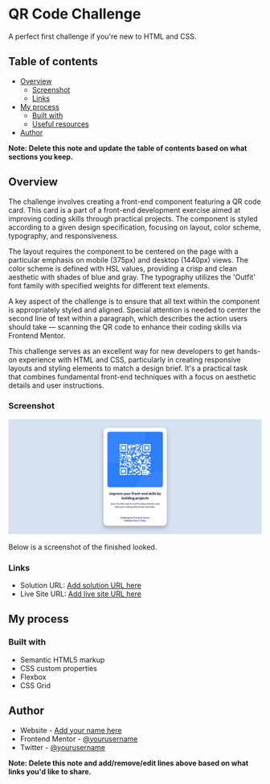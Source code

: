 # QR Code Challenge

A perfect first challenge if you're new to HTML and CSS.

## Table of contents

- [Overview](#overview)
  - [Screenshot](#screenshot)
  - [Links](#links)
- [My process](#my-process)
  - [Built with](#built-with)
  - [Useful resources](#useful-resources)
- [Author](#author)

**Note: Delete this note and update the table of contents based on what sections you keep.**

## Overview

The challenge involves creating a front-end component featuring a QR code card. This card is a part of a front-end development exercise aimed at improving coding skills through practical projects. The component is styled according to a given design specification, focusing on layout, color scheme, typography, and responsiveness.

The layout requires the component to be centered on the page with a particular emphasis on mobile (375px) and desktop (1440px) views. The color scheme is defined with HSL values, providing a crisp and clean aesthetic with shades of blue and gray. The typography utilizes the 'Outfit' font family with specified weights for different text elements.

A key aspect of the challenge is to ensure that all text within the component is appropriately styled and aligned. Special attention is needed to center the second line of text within a paragraph, which describes the action users should take — scanning the QR code to enhance their coding skills via Frontend Mentor.

This challenge serves as an excellent way for new developers to get hands-on experience with HTML and CSS, particularly in creating responsive layouts and styling elements to match a design brief. It's a practical task that combines fundamental front-end techniques with a focus on aesthetic details and user instructions.

### Screenshot

![](./screenshot.jpg)

Below is a screenshot of the finished looked.

### Links

- Solution URL: [Add solution URL here](https://your-solution-url.com)
- Live Site URL: [Add live site URL here](https://your-live-site-url.com)

## My process

### Built with

- Semantic HTML5 markup
- CSS custom properties
- Flexbox
- CSS Grid

## Author

- Website - [Add your name here](https://www.your-site.com)
- Frontend Mentor - [@yourusername](https://www.frontendmentor.io/profile/yourusername)
- Twitter - [@yourusername](https://www.twitter.com/yourusername)

**Note: Delete this note and add/remove/edit lines above based on what links you'd like to share.**
